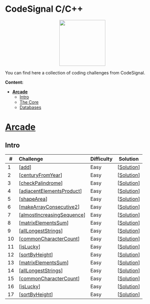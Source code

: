 
# CodeSignal C/C++


<p align="center">
    <a href="https://app.codesignal.com/profile/pogryziony" target="_blank">
        <img height=150 src="https://user-images.githubusercontent.com/91842746/164986886-541cc5d3-a276-4d1e-b3eb-d1b4479a99f2.jpg">
    </a>


You can find here a collection of coding challenges from CodeSignal.

**Content:**

 - [**Arcade**](#Arcade)
    - [Intro](#Intro)
    - [The Core](#TheCore)
    - [Databases](#Databases)

# <u>Arcade</u>

## Intro

| #    | Challenge                                                    | Difficulty | Solution                                                     |
| ---- | :----------------------------------------------------------- | :--------- | ------------------------------------------------------------ |
| 1    | [<a href="https://app.codesignal.com/arcade/intro/level-1/jwr339Kq6e3LQTsfa">add</a>]| Easy       | [<a href="https://github.com/hoangtien2k3/Codesignal/blob/main/Intro/1_add.c">Solution</a>] |
| 2    | [<a href="https://app.codesignal.com/arcade/intro/level-1/egbueTZRRL5Mm4TXN">centuryFromYear</a>]| Easy       | [<a href="https://github.com/hoangtien2k3/Codesignal/blob/main/Intro/2_centuryFromYear.c">Solution</a>] |
| 3    | [<a href="https://app.codesignal.com/arcade/intro/level-1/s5PbmwxfECC52PWyQ">checkPalindrome</a>]| Easy       | [<a href="https://github.com/hoangtien2k3/Codesignal/blob/main/Intro/3_checkPalindrome.c">Solution</a>] |
| 4    | [<a href="https://app.codesignal.com/arcade/intro/level-2/xzKiBHjhoinnpdh6m">adjacentElementsProduct</a>]| Easy       | [<a href="https://github.com/hoangtien2k3/Codesignal/blob/main/Intro/4_adjacentElementsProduct.c">Solution</a>] |
| 5    | [<a href="https://app.codesignal.com/arcade/intro/level-2/yuGuHvcCaFCKk56rJ">shapeArea</a>]| Easy       | [<a href="https://github.com/hoangtien2k3/Codesignal/blob/main/Intro/4_adjacentElementsProduct.c">Solution</a>] |
| 6    | [<a href="https://app.codesignal.com/arcade/intro/level-2/bq2XnSr5kbHqpHGJC">makeArrayConsecutive2</a>]| Easy       | [<a href="https://github.com/hoangtien2k3/Codesignal/blob/main/Intro/6_MakeArrayConsecutive2.c">Solution</a>] |
| 7    | [<a href="https://app.codesignal.com/arcade/intro/level-2/2mxbGwLzvkTCKAJMG">almostIncreasingSequence</a>]| Easy       | [<a href="https://github.com/hoangtien2k3/Codesignal/blob/main/Intro/6_MakeArrayConsecutive2.c">Solution</a>] |
| 8    | [<a href="https://app.codesignal.com/arcade/intro/level-2/xskq4ZxLyqQMCLshr">matrixElementsSum</a>]| Easy       | [<a href="https://github.com/hoangtien2k3/Codesignal/blob/main/Intro/8_matrixElementsSum.c">Solution</a>] |
| 9    | [<a href="https://app.codesignal.com/arcade/intro/level-3/fzsCQGYbxaEcTr2bL">allLongestStrings</a>]| Easy       | [<a href="https://github.com/hoangtien2k3/Codesignal/blob/main/Intro/9_AllLongestStrings.c">Solution</a>] |
| 10    | [<a href="https://app.codesignal.com/arcade/intro/level-3/JKKuHJknZNj4YGL32">commonCharacterCount</a>]| Easy       | [<a href="https://github.com/hoangtien2k3/Codesignal/blob/main/Intro/10_commonCharacterCount.c">Solution</a>] |
| 11    | [<a href="https://app.codesignal.com/arcade/intro/level-3/3AdBC97QNuhF6RwsQ">isLucky</a>]| Easy       | [<a href="https://github.com/hoangtien2k3/Codesignal/blob/main/Intro/9_AllLongestStrings.c">Solution</a>] |
| 12    | [<a href="https://app.codesignal.com/arcade/intro/level-3/D6qmdBL2NYz49XHwM">sortByHeight</a>]| Easy       | [<a href="https://github.com/hoangtien2k3/Codesignal/blob/main/Intro/12_SortbyHeight.c">Solution</a>] |
| 13   | [<a href="https://app.codesignal.com/arcade/intro/level-3/9DgaPsE2a7M6M2Hu6">matrixElementsSum</a>]| Easy       | [<a href="https://github.com/hoangtien2k3/Codesignal/blob/main/Intro/13_reverseInParentheses.c">Solution</a>] |
| 14   | [<a href="https://app.codesignal.com/arcade/intro/level-4/cC5QuL9fqvZjXJsW9">allLongestStrings</a>]| Easy       | [<a href="https://github.com/hoangtien2k3/Codesignal/blob/main/Intro/14_alternatingSums.c">Solution</a>] |
| 15   | [<a href="https://app.codesignal.com/arcade/intro/level-4/ZCD7NQnED724bJtjN">commonCharacterCount</a>]| Easy       | [<a href="https://github.com/hoangtien2k3/Codesignal/blob/main/Intro/15_addBorder.c">Solution</a>] |
| 16    | [<a href="https://app.codesignal.com/arcade/intro/level-4/xYXfzQmnhBvEKJwXP">isLucky</a>]| Easy       | [<a href="https://github.com/hoangtien2k3/Codesignal/blob/main/Intro/16_AreSimilar.c">Solution</a>] |
| 17    | [<a href="https://app.codesignal.com/arcade/intro/level-4/xvkRbxYkdHdHNCKjg">sortByHeight</a>]| Easy       | [<a href="https://github.com/hoangtien2k3/Codesignal/blob/main/Intro/12_SortbyHeight.c">Solution</a>] |


